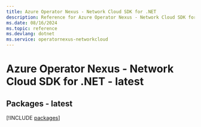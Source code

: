 ```yaml
---
title: Azure Operator Nexus - Network Cloud SDK for .NET
description: Reference for Azure Operator Nexus - Network Cloud SDK for .NET
ms.date: 08/16/2024
ms.topic: reference
ms.devlang: dotnet
ms.service: operatornexus-networkcloud
---
```

# Azure Operator Nexus - Network Cloud SDK for .NET - latest
## Packages - latest
[!INCLUDE [packages](operator-nexus---network-cloud-index.md)]